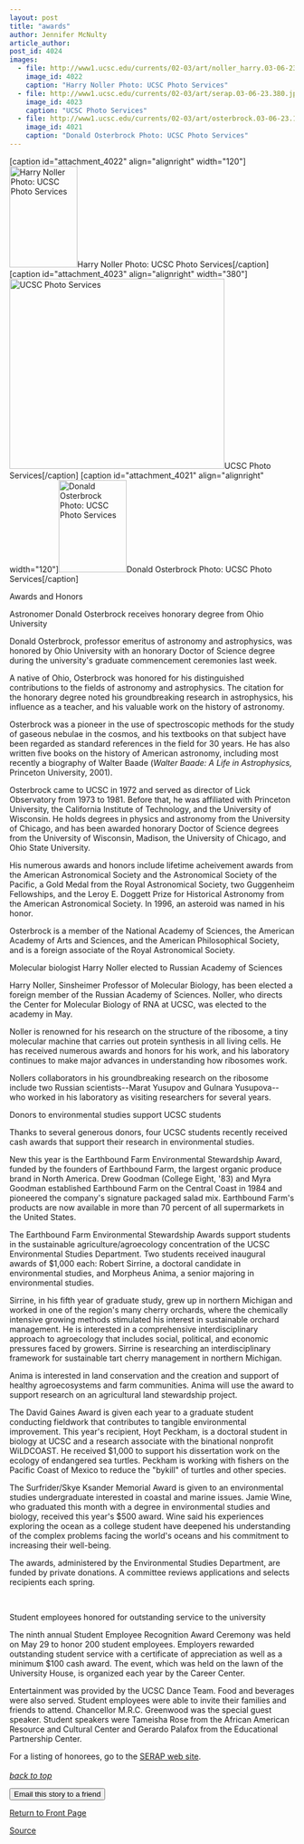 ```yaml
---
layout: post
title: "awards"
author: Jennifer McNulty
article_author: 
post_id: 4024
images:
  - file: http://www1.ucsc.edu/currents/02-03/art/noller_harry.03-06-23.120.jpg
    image_id: 4022
    caption: "Harry Noller Photo: UCSC Photo Services"
  - file: http://www1.ucsc.edu/currents/02-03/art/serap.03-06-23.380.jpg
    image_id: 4023
    caption: "UCSC Photo Services"
  - file: http://www1.ucsc.edu/currents/02-03/art/osterbrock.03-06-23.120.jpg
    image_id: 4021
    caption: "Donald Osterbrock Photo: UCSC Photo Services"
---
```


[caption id="attachment_4022" align="alignright" width="120"]<a href="http://dev-ucsc-news.pantheonsite.io/wp-content/uploads/2003/06/noller_harry.03-06-23.120.jpg"><img class="size-full wp-image-4022" src="http://dev-ucsc-news.pantheonsite.io/wp-content/uploads/2003/06/noller_harry.03-06-23.120.jpg" alt="Harry Noller Photo: UCSC Photo Services" width="120" height="179" /></a>Harry Noller Photo: UCSC Photo Services[/caption]
[caption id="attachment_4023" align="alignright" width="380"]<a href="http://dev-ucsc-news.pantheonsite.io/wp-content/uploads/2003/06/serap.03-06-23.380.jpg"><img class="size-full wp-image-4023" src="http://dev-ucsc-news.pantheonsite.io/wp-content/uploads/2003/06/serap.03-06-23.380.jpg" alt="UCSC Photo Services" width="380" height="336" /></a>UCSC Photo Services[/caption]
[caption id="attachment_4021" align="alignright" width="120"]<a href="http://dev-ucsc-news.pantheonsite.io/wp-content/uploads/2003/06/osterbrock.03-06-23.120.jpg"><img class="size-full wp-image-4021" src="http://dev-ucsc-news.pantheonsite.io/wp-content/uploads/2003/06/osterbrock.03-06-23.120.jpg" alt="Donald Osterbrock Photo: UCSC Photo Services" width="120" height="163" /></a>Donald Osterbrock Photo: UCSC Photo Services[/caption]
<p class="pagehead">
  Awards and Honors
</p>
<p class="sectionhead">
  <a name="mbest" id="mbest"></a>Astronomer Donald Osterbrock receives honorary degree from Ohio University
</p>
<p>
  Donald Osterbrock, professor emeritus of astronomy and astrophysics, was honored by Ohio University with an honorary Doctor of Science degree during the university's graduate commencement ceremonies last week.<br>
</p>
<p>
  A native of Ohio, Osterbrock was honored for his distinguished contributions to the fields of astronomy and astrophysics. The citation for the honorary degree noted his groundbreaking research in astrophysics, his influence as a teacher, and his valuable work on the history of astronomy.<br>
</p>
<p>
  Osterbrock was a pioneer in the use of spectroscopic methods for the study of gaseous nebulae in the cosmos, and his textbooks on that subject have been regarded as standard references in the field for 30 years. He has also written five books on the history of American astronomy, including most recently a biography of Walter Baade (<i>Walter Baade: A Life in Astrophysics,</i> Princeton University, 2001).<br>
</p>
<p>
  Osterbrock came to UCSC in 1972 and served as director of Lick Observatory from 1973 to 1981. Before that, he was affiliated with Princeton University, the California Institute of Technology, and the University of Wisconsin. He holds degrees in physics and astronomy from the University of Chicago, and has been awarded honorary Doctor of Science degrees from the University of Wisconsin, Madison, the University of Chicago, and Ohio State University.<br>
</p>
<p>
  His numerous awards and honors include lifetime acheivement awards from the American Astronomical Society and the Astronomical Society of the Pacific, a Gold Medal from the Royal Astronomical Society, two Guggenheim Fellowships, and the Leroy E. Doggett Prize for Historical Astronomy from the American Astronomical Society. In 1996, an asteroid was named in his honor.<br>
</p>
<p>
  Osterbrock is a member of the National Academy of Sciences, the American Academy of Arts and Sciences, and the American Philosophical Society, and is a foreign associate of the Royal Astronomical Society.
</p>
<p class="sectionhead">
  <a name="mbest" id="mbest"></a>Molecular biologist Harry Noller elected to Russian Academy of Sciences
</p>
<p>
  Harry Noller, Sinsheimer Professor of Molecular Biology, has been elected a foreign member of the Russian Academy of Sciences. Noller, who directs the Center for Molecular Biology of RNA at UCSC, was elected to the academy in May.
</p>
<p>
  Noller is renowned for his research on the structure of the ribosome, a tiny molecular machine that carries out protein synthesis in all living cells. He has received numerous awards and honors for his work, and his laboratory continues to make major advances in understanding how ribosomes work.<br>
</p>
<p>
  Nollers collaborators in his groundbreaking research on the ribosome include two Russian scientists--Marat Yusupov and Gulnara Yusupova--who worked in his laboratory as visiting researchers for several years.<br>
</p>
<p class="sectionhead">
  <a name="mbest" id="mbest"></a>Donors to environmental studies support UCSC students
</p>
<p>
  Thanks to several generous donors, four UCSC students recently received cash awards that support their research in environmental studies.<br>
</p>
<p>
  New this year is the Earthbound Farm Environmental Stewardship Award, funded by the founders of Earthbound Farm, the largest organic produce brand in North America. Drew Goodman (College Eight, '83) and Myra Goodman established Earthbound Farm on the Central Coast in 1984 and pioneered the company's signature packaged salad mix. Earthbound Farm's products are now available in more than 70 percent of all supermarkets in the United States.<br>
</p>
<p>
  The Earthbound Farm Environmental Stewardship Awards support students in the sustainable agriculture/agroecology concentration of the UCSC Environmental Studies Department. Two students received inaugural awards of $1,000 each: Robert Sirrine, a doctoral candidate in environmental studies, and Morpheus Anima, a senior majoring in environmental studies.<br>
</p>
<p>
  Sirrine, in his fifth year of graduate study, grew up in northern Michigan and worked in one of the region's many cherry orchards, where the chemically intensive growing methods stimulated his interest in sustainable orchard management. He is interested in a comprehensive interdisciplinary approach to agroecology that includes social, political, and economic pressures faced by growers. Sirrine is researching an interdisciplinary framework for sustainable tart cherry management in northern Michigan.<br>
</p>
<p>
  Anima is interested in land conservation and the creation and support of healthy agroecosystems and farm communities. Anima will use the award to support research on an agricultural land stewardship project.<br>
</p>
<p>
  The David Gaines Award is given each year to a graduate student conducting fieldwork that contributes to tangible environmental improvement. This year's recipient, Hoyt Peckham, is a doctoral student in biology at UCSC and a research associate with the binational nonprofit WiLDCOAST. He received $1,000 to support his dissertation work on the ecology of endangered sea turtles. Peckham is working with fishers on the Pacific Coast of Mexico to reduce the "bykill" of turtles and other species.<br>
</p>
<p>
  The Surfrider/Skye Ksander Memorial Award is given to an environmental studies undergraduate interested in coastal and marine issues. Jamie Wine, who graduated this month with a degree in environmental studies and biology, received this year's $500 award. Wine said his experiences exploring the ocean as a college student have deepened his understanding of the complex problems facing the world's oceans and his commitment to increasing their well-being.<br>
</p>
<p>
  The awards, administered by the Environmental Studies Department, are funded by private donations. A committee reviews applications and selects recipients each spring.
</p>
<p>
  <br>
</p>
<p class="sectionhead">
  <a name="mbest" id="mbest"></a>Student employees honored for outstanding service to the university
</p>
<p>
  The ninth annual Student Employee Recognition Award Ceremony was held on May 29 to honor 200 student employees. Employers rewarded outstanding student service with a certificate of appreciation as well as a minimum $100 cash award. The event, which was held on the lawn of the University House, is organized each year by the Career Center.
</p>
<p>
  Entertainment was provided by the UCSC Dance Team. Food and beverages were also served. Student employees were able to invite their families and friends to attend. Chancellor M.R.C. Greenwood was the special guest speaker. Student speakers were Tameisha Rose from the African American Resource and Cultural Center and Gerardo Palafox from the Educational Partnership Center.<br>
</p>
<p>
  For a listing of honorees, go to the <a href="http://www2.ucsc.edu/careers/student/serap2003.html">SERAP web site</a>.<br>
  <br>
  <a href="#mbest"><i>back to top</i></a>
</p>
<p>
  <input name="t1" size="-1" type="hidden">
</p>
<p>
  <input name="SUBMIT" type="submit" value="Email this story to a friend">
</p>
<p>
  <a href="http://currents.ucsc.edu/">Return to Front Page</a>
</p>
<p><a href="http://www1.ucsc.edu/currents/02-03/06-23/awards.html" title="Permalink to awards">Source</a></p>
